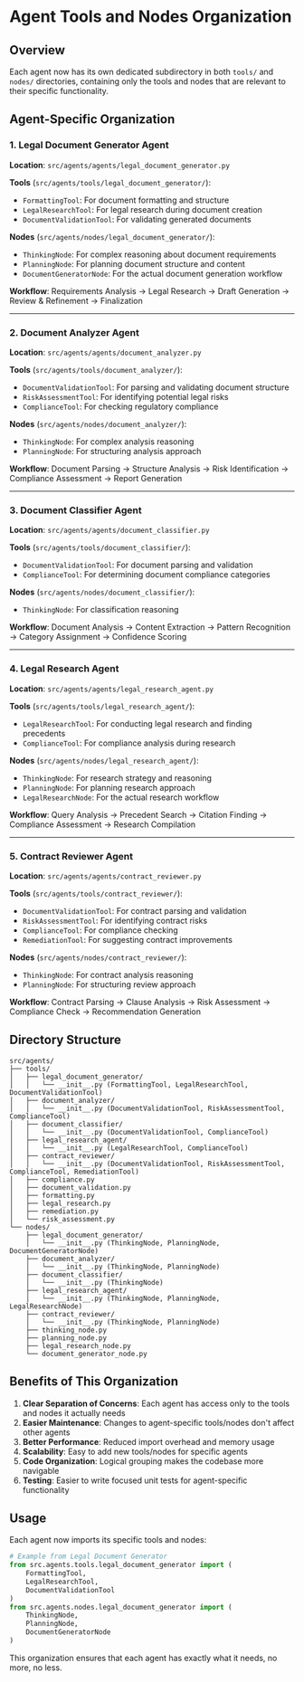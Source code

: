# Agent Tools and Nodes Organization

## Overview
Each agent now has its own dedicated subdirectory in both `tools/` and `nodes/` directories, containing only the tools and nodes that are relevant to their specific functionality.

## Agent-Specific Organization

### 1. Legal Document Generator Agent
**Location**: `src/agents/agents/legal_document_generator.py`

**Tools** (`src/agents/tools/legal_document_generator/`):
- `FormattingTool`: For document formatting and structure
- `LegalResearchTool`: For legal research during document creation
- `DocumentValidationTool`: For validating generated documents

**Nodes** (`src/agents/nodes/legal_document_generator/`):
- `ThinkingNode`: For complex reasoning about document requirements
- `PlanningNode`: For planning document structure and content
- `DocumentGeneratorNode`: For the actual document generation workflow

**Workflow**: Requirements Analysis → Legal Research → Draft Generation → Review & Refinement → Finalization

---

### 2. Document Analyzer Agent
**Location**: `src/agents/agents/document_analyzer.py`

**Tools** (`src/agents/tools/document_analyzer/`):
- `DocumentValidationTool`: For parsing and validating document structure
- `RiskAssessmentTool`: For identifying potential legal risks
- `ComplianceTool`: For checking regulatory compliance

**Nodes** (`src/agents/nodes/document_analyzer/`):
- `ThinkingNode`: For complex analysis reasoning
- `PlanningNode`: For structuring analysis approach

**Workflow**: Document Parsing → Structure Analysis → Risk Identification → Compliance Assessment → Report Generation

---

### 3. Document Classifier Agent
**Location**: `src/agents/agents/document_classifier.py`

**Tools** (`src/agents/tools/document_classifier/`):
- `DocumentValidationTool`: For document parsing and validation
- `ComplianceTool`: For determining document compliance categories

**Nodes** (`src/agents/nodes/document_classifier/`):
- `ThinkingNode`: For classification reasoning

**Workflow**: Document Analysis → Content Extraction → Pattern Recognition → Category Assignment → Confidence Scoring

---

### 4. Legal Research Agent
**Location**: `src/agents/agents/legal_research_agent.py`

**Tools** (`src/agents/tools/legal_research_agent/`):
- `LegalResearchTool`: For conducting legal research and finding precedents
- `ComplianceTool`: For compliance analysis during research

**Nodes** (`src/agents/nodes/legal_research_agent/`):
- `ThinkingNode`: For research strategy and reasoning
- `PlanningNode`: For planning research approach
- `LegalResearchNode`: For the actual research workflow

**Workflow**: Query Analysis → Precedent Search → Citation Finding → Compliance Assessment → Research Compilation

---

### 5. Contract Reviewer Agent
**Location**: `src/agents/agents/contract_reviewer.py`

**Tools** (`src/agents/tools/contract_reviewer/`):
- `DocumentValidationTool`: For contract parsing and validation
- `RiskAssessmentTool`: For identifying contract risks
- `ComplianceTool`: For compliance checking
- `RemediationTool`: For suggesting contract improvements

**Nodes** (`src/agents/nodes/contract_reviewer/`):
- `ThinkingNode`: For contract analysis reasoning
- `PlanningNode`: For structuring review approach

**Workflow**: Contract Parsing → Clause Analysis → Risk Assessment → Compliance Check → Recommendation Generation

## Directory Structure

```
src/agents/
├── tools/
│   ├── legal_document_generator/
│   │   └── __init__.py (FormattingTool, LegalResearchTool, DocumentValidationTool)
│   ├── document_analyzer/
│   │   └── __init__.py (DocumentValidationTool, RiskAssessmentTool, ComplianceTool)
│   ├── document_classifier/
│   │   └── __init__.py (DocumentValidationTool, ComplianceTool)
│   ├── legal_research_agent/
│   │   └── __init__.py (LegalResearchTool, ComplianceTool)
│   ├── contract_reviewer/
│   │   └── __init__.py (DocumentValidationTool, RiskAssessmentTool, ComplianceTool, RemediationTool)
│   ├── compliance.py
│   ├── document_validation.py
│   ├── formatting.py
│   ├── legal_research.py
│   ├── remediation.py
│   └── risk_assessment.py
└── nodes/
    ├── legal_document_generator/
    │   └── __init__.py (ThinkingNode, PlanningNode, DocumentGeneratorNode)
    ├── document_analyzer/
    │   └── __init__.py (ThinkingNode, PlanningNode)
    ├── document_classifier/
    │   └── __init__.py (ThinkingNode)
    ├── legal_research_agent/
    │   └── __init__.py (ThinkingNode, PlanningNode, LegalResearchNode)
    ├── contract_reviewer/
    │   └── __init__.py (ThinkingNode, PlanningNode)
    ├── thinking_node.py
    ├── planning_node.py
    ├── legal_research_node.py
    └── document_generator_node.py
```

## Benefits of This Organization

1. **Clear Separation of Concerns**: Each agent has access only to the tools and nodes it actually needs
2. **Easier Maintenance**: Changes to agent-specific tools/nodes don't affect other agents
3. **Better Performance**: Reduced import overhead and memory usage
4. **Scalability**: Easy to add new tools/nodes for specific agents
5. **Code Organization**: Logical grouping makes the codebase more navigable
6. **Testing**: Easier to write focused unit tests for agent-specific functionality

## Usage

Each agent now imports its specific tools and nodes:

```python
# Example from Legal Document Generator
from src.agents.tools.legal_document_generator import (
    FormattingTool,
    LegalResearchTool,
    DocumentValidationTool
)
from src.agents.nodes.legal_document_generator import (
    ThinkingNode,
    PlanningNode,
    DocumentGeneratorNode
)
```

This organization ensures that each agent has exactly what it needs, no more, no less.